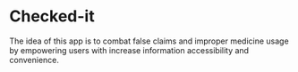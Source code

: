 # Checked-it
The idea of this app is to combat false claims and improper medicine usage by empowering users with increase information accessibility and convenience. 


